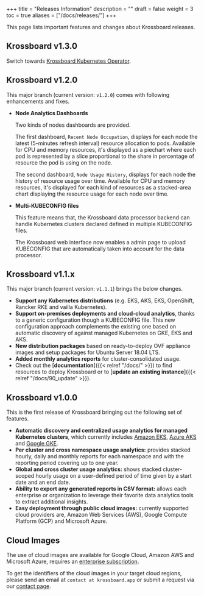 +++
title = "Releases Information"
description = ""
draft = false
weight = 3
toc = true
aliases = ["/docs/releases/"]
+++

This page lists important features and changes about Krossboard releases.

## Krossboard v1.3.0
Switch towards [Krossboard Kubernetes Operator](https://github.com/2-alchemists/krossboard-kubernetes-operator).
  

## Krossboard v1.2.0
This major branch (current version: `v1.2.0`) comes with following enhancements and fixes.
* **Node Analytics Dashboards**
  
  Two kinds of nodes dashboards are provided. 
  
  The first dashboard, `Recent Node Occupation`, displays for each node the latest (5-minutes refresh interval) resource allocation to pods. Available for CPU and memory resources, it's displayed as a piechart where each pod is represented by a slice proportional to the share in percentage of resource the pod is using on the node.

  The second dashboard, `Node Usage History`, displays for each node the history of resource usage over time. Available for CPU and memory resources, it's displayed for each kind of resources as a stacked-area chart displaying the resource usage for each node over time.

* **Multi-KUBECONFIG files**
  
  This feature means that, the Krossboard data processor backend can handle Kubernetes clusters declared defined in multiple KUBECONFIG files. 
  
  The Krossboard web interface now enables a admin page to upload KUBECONFIG that are 
  automatically taken into account for the data processor. 


## Krossboard v1.1.x
This major branch (current version: `v1.1.1`) brings the below changes.

* **Support any Kubernetes distributions** (e.g. EKS, AKS, EKS, OpenShift, Rancker RKE and vailla Kubernetes).
* **Support on-premises deployments and cloud-cloud analytics**, thanks to a generic configuration though a KUBECONFIG file. This new configuration approach complements the existing one based on automatic discovery of against managed Kubernetes on GKE, EKS and AKS.
* **New distribution packages** based on ready-to-deploy OVF appliance images and setup packages for Ubuntu Server 18.04 LTS.
* **Added monthly analytics reports** for cluster-consolidated usage. 
* Check out the [**documentation**]({{< relref "/docs/" >}}) to find resources to deploy Krossboard or to [**update an existing instance**]({{< relref "/docs/90_update" >}}).

## Krossboard v1.0.0
This is the first release of Krossboard bringing out the following set of features.

* **Automatic discovery and centralized usage analytics for managed Kubernetes clusters**, which currently includes [Amazon EKS](https://aws.amazon.com/eks/), [Azure AKS](https://azure.microsoft.com/services/kubernetes-service/) and [Google GKE](https://cloud.google.com/kubernetes-engine).
* **Per cluster and cross namespace usage analytics:** provides stacked hourly, daily and monthly reports for each namespace and with the reporting period covering up to one year.
* **Global and cross cluster usage analytics:** shows stacked cluster-scoped hourly usage on a user-defined period of time given by a start date and an end date.
* **Ability to export any generated reports in CSV format:** allows each enterprise or organization to leverage their favorite data analytics tools to extract additional insights.
* **Easy deployment through public cloud images:** currently supported cloud providers are, Amazon Web Services (AWS), Google Compute Platform (GCP) and Microsoft Azure.

## Cloud Images
The use of cloud images are available for Google Cloud, Amazon AWS and Microsoft Azure, requires an [enterprise subscription](https://krossboard.app/#pricing).

To get the identifiers of the cloud images in your target cloud regions, please send an email at `contact at krossboard.app` or submit a request via our [contact page](https://krossboard.app/contact/support/).